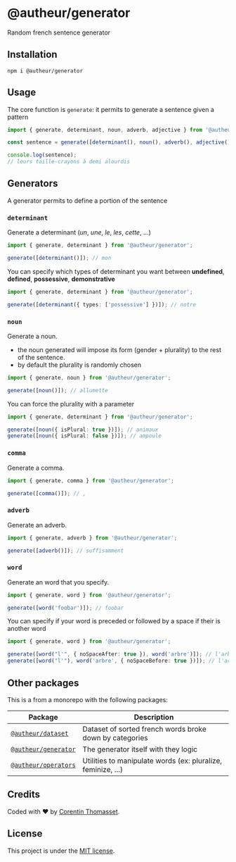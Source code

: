# @autheur/generator

Random french sentence generator

## Installation

```
npm i @autheur/generator
```

## Usage

The core function is `generate`: it permits to generate a sentence given a pattern

```typescript
import { generate, determinant, noun, adverb, adjective } from '@autheur/generator';

const sentence = generate([determinant(), noun(), adverb(), adjective()]);

console.log(sentence);
// leurs taille-crayons à demi alourdis
```

## Generators

A generator permits to define a portion of the sentence

### `determinant`

Generate a determinant (_un_, _une_, _le_, _les_, _cette_, ...)

```typescript
import { generate, determinant } from '@autheur/generator';

generate([determinant()]); // mon
```

You can specify which types of determinant you want between **undefined**, **defined**, **possessive**, **demonstrative**

```typescript
import { generate, determinant } from '@autheur/generator';

generate([determinant({ types: ['possessive'] })]); // notre
```

### `noun`

Generate a noun.

- the noun generated will impose its form (gender + plurality) to the rest of the sentence.
- by default the plurality is randomly chosen

```typescript
import { generate, noun } from '@autheur/generator';

generate([noun()]); // allumette
```

You can force the plurality with a parameter

```typescript
import { generate, determinant } from '@autheur/generator';

generate([noun({ isPlural: true })]); // animaux
generate([noun({ isPlural: false })]); // ampoule
```

### `comma`

Generate a comma.

```typescript
import { generate, comma } from '@autheur/generator';

generate([comma()]); // ,
```

### `adverb`

Generate an adverb.

```typescript
import { generate, adverb } from '@autheur/generator';

generate([adverb()]); // suffisamment
```

### `word`

Generate an word that you specify.

```typescript
import { generate, word } from '@autheur/generator';

generate([word('foobar')]); // foobar
```

You can specify if your word is preceded or followed by a space if their is another word

```typescript
import { generate, word } from '@autheur/generator';

generate([word("l'", { noSpaceAfter: true }), word('arbre')]); // l'arbre
generate([word("l'"), word('arbre', { noSpaceBefore: true })]); // l'arbre
```

## Other packages

This is a from a monorepo with the following packages:

| Package                                                                                     | Description                                                  |
| ------------------------------------------------------------------------------------------- | ------------------------------------------------------------ |
| [`@autheur/dataset`](https://github.com/CorentinTh/autheur/tree/main/packages/datasets/)    | Dataset of sorted french words broke down by categories      |
| [`@autheur/generator`](https://github.com/CorentinTh/autheur/tree/main/packages/generator/) | The generator itself with they logic                         |
| [`@autheur/operators`](https://github.com/CorentinTh/autheur/tree/main/packages/operators/) | Utilities to manipulate words (ex: pluralize, feminize, ...) |

## Credits

Coded with ❤️ by [Corentin Thomasset](//corentin-thomasset.fr).

## License

This project is under the [MIT license](LICENSE).
